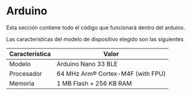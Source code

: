 # Arduino

Esta sección contiene todo el código que funcionará dentro del arduino.

Las características del modelo de dispositivo elegido son las siguientes

| Característica     | Valor               |
|------------|-----------------------------------|
| Modelo     | Arduino Nano 33 BLE               |
| Procesador | 64 MHz Arm® Cortex-M4F (with FPU) |
| Memoria    | 1 MB Flash + 256 KB RAM           |


